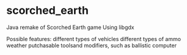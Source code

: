 # scorched_earth

Java remake of Scorched Earth game 
Using libgdx


Possible features:
different types of vehicles
different types of ammo
weather
putchasable toolsand modifiers, such as ballistic computer
